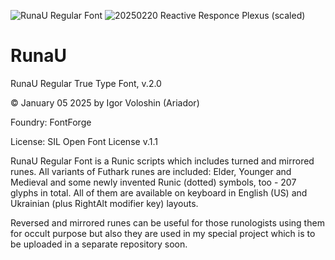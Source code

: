 ![RunaU Regular Font](https://github.com/user-attachments/assets/b24dd716-9dd4-4e24-9937-66d5145a3ae7)
![20250220 Reactive Responce Plexus (scaled)](https://github.com/user-attachments/assets/7d7fcbc0-bf49-4896-b7cc-59d910b530e9)


# RunaU
RunaU Regular True Type Font, v.2.0

© January 05 2025 by Igor Voloshin (Ariador)

Foundry: FontForge

License: SIL Open Font License v.1.1

RunaU Regular Font is a Runic scripts which includes turned and mirrored runes. All variants of Futhark runes are included: Elder, Younger and Medieval and some newly invented Runic (dotted) symbols, too - 207 glyphs in total. All of them are available on keyboard in English (US) and Ukrainian (plus RightAlt modifier key) layouts.

Reversed and mirrored runes can be useful for those runologists using them for occult purpose but also they are used in my special project which is to be uploaded in a separate repository soon.
